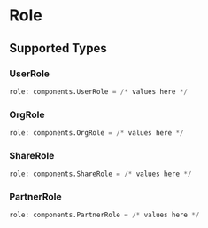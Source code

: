 # Role


## Supported Types

### UserRole

```python
role: components.UserRole = /* values here */
```

### OrgRole

```python
role: components.OrgRole = /* values here */
```

### ShareRole

```python
role: components.ShareRole = /* values here */
```

### PartnerRole

```python
role: components.PartnerRole = /* values here */
```

